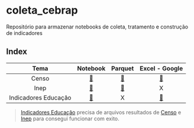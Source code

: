# coleta_cebrap
Repositório para armazenar notebooks de coleta, tratamento e construção de indicadores

## Index
Tema|Notebook|Parquet|Excel - Google|
|:-:|:-:|:-:|:-:|
|Censo|[:link:][Censo-notebook]|[:link:][Censo-parquet]|[:link:][Censo-Excel-Google]|
|Inep|[:link:][Inep-notebook]|[:link:][Inep-parquet]|X|
|Indicadores Educação|[:link:][Indicadores-Educação-notebook]|X|[:link:][Indicadores-Educação-Excel-Google]|


[Censo-notebook]: [https://github.com/sepep-pmsp/coleta_cebrap/blob/main/notebooks/%5Bprefeitura%5Dibge_censo_setor_censitario.ipynb]
[Censo-parquet]: [https://drive.google.com/file/d/1WNv6iCmwaJzcXZvR2eHJSUcJvLUgnB1p/view?usp=sharing]
[Censo-Excel-Google]: [https://docs.google.com/spreadsheets/d/1DmwjVZN6-JCkBcyCk9vjl8IHpKY3sJ4Q/edit?usp=sharing&ouid=115854210799010302684&rtpof=true&sd=true]


[Inep-notebook]:[https://github.com/sepep-pmsp/coleta_cebrap/blob/main/notebooks/%5Bprefeitura%5DCebrap_Coleta_de_dados_de_Educa%C3%A7%C3%A3o.ipynb]
[Inep-parquet]: [https://drive.google.com/file/d/1VCEejCcjFTEWfzPnCN4RWltAVZ3sZXxd/view?usp=sharing]

[Indicadores-Educação-notebook]: [https://github.com/sepep-pmsp/coleta_cebrap/blob/main/notebooks/%5Bprefeitura%5DCebrap_Indicadores_Educa%C3%A7%C3%A3o.ipynb]
[Indicadores-Educação-Excel-Google]: [https://docs.google.com/spreadsheets/d/1QhZWl12L0Zu5zb5YQt6hscLNxvo2DWwx/edit?usp=sharing&ouid=115854210799010302684&rtpof=true&sd=true]


> [Indicadores Educação][Inep-notebook] precisa de arquivos resultados de [Censo][Censo-notebook] e [Inep][Inep-notebook] para consegui funcionar com exito.